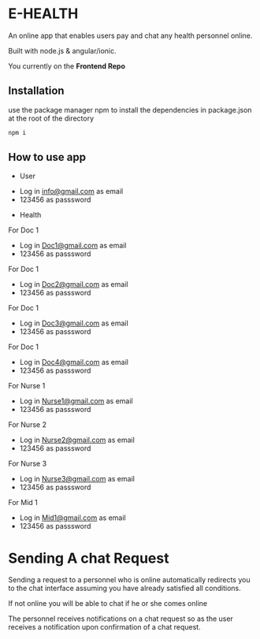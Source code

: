 # E-HEALTH

An online app that enables users pay and chat any health personnel online. 

Built with node.js & angular/ionic. 

You currently on the **Frontend Repo**


## Installation

use the package manager npm to install the dependencies in package.json at the root of the directory

```bash
npm i
```

## How to use app



- User

* Log in info@gmail.com as email
* 123456 as passsword

- Health

For Doc 1

* Log in Doc1@gmail.com as email
* 123456 as passsword

For Doc 1

* Log in Doc2@gmail.com as email
* 123456 as passsword

For Doc 1

* Log in Doc3@gmail.com as email
* 123456 as passsword

For Doc 1

* Log in Doc4@gmail.com as email
* 123456 as passsword

For Nurse 1

* Log in Nurse1@gmail.com as email
* 123456 as passsword

For Nurse 2

* Log in Nurse2@gmail.com as email
* 123456 as passsword

For Nurse 3

* Log in Nurse3@gmail.com as email
* 123456 as passsword

For Mid 1

* Log in Mid1@gmail.com as email
* 123456 as passsword

# Sending A chat Request

Sending a request to a personnel who is online automatically redirects you to the chat interface assuming you have already satisfied all conditions.

If not online you will be able to chat if he or she comes online

The personnel receives notifications on a chat request so as the user receives a notification upon confirmation of a chat request.